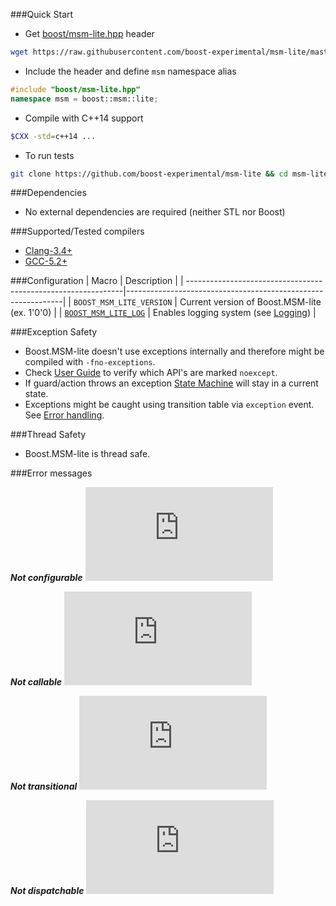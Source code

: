 ###Quick Start

* Get [boost/msm-lite.hpp](https://raw.githubusercontent.com/boost-experimental/msm-lite/master/include/boost/msm-lite.hpp) header
```sh
wget https://raw.githubusercontent.com/boost-experimental/msm-lite/master/include/boost/msm-lite.hpp
```

* Include the header and define `msm` namespace alias
```cpp
#include "boost/msm-lite.hpp"
namespace msm = boost::msm::lite;
```

* Compile with C++14 support
```sh
$CXX -std=c++14 ...
```

* To run tests
```sh
git clone https://github.com/boost-experimental/msm-lite && cd msm-lite && make test
```

###Dependencies

* No external dependencies are required (neither STL nor Boost)

###Supported/Tested compilers

* [Clang-3.4+](https://travis-ci.org/boost-experimental/msm-lite)
* [GCC-5.2+](https://travis-ci.org/boost-experimental/msm-lite)

###Configuration
| Macro                                                         | Description                                                  |
| --------------------------------------------------------------|--------------------------------------------------------------|
| `BOOST_MSM_LITE_VERSION`                                      | Current version of Boost.MSM-lite (ex. 1'0'0)                |
| [`BOOST_MSM_LITE_LOG`](user_guide.md#boost_msm_log-debugging) | Enables logging system  (see [Logging](examples.md#logging)) |

###Exception Safety

* Boost.MSM-lite doesn't use exceptions internally and therefore might be compiled with `-fno-exceptions`.
* Check [User Guide](user_guide.md) to verify which API's are marked `noexcept`.
* If guard/action throws an exception [State Machine](user_guide.md##sm-state-machine) will stay in a current state.
* Exceptions might be caught using transition table via `exception` event. See [Error handling](tutorial.md#8-error-handling).

###Thread Safety

* Boost.MSM-lite is thread safe.

###Error messages

***Not configurable***
![CPP](https://raw.githubusercontent.com/boost-experimental/msm-lite/master/example/errors/not_configurable.cpp)

***Not callable***
![CPP](https://raw.githubusercontent.com/boost-experimental/msm-lite/master/example/errors/not_callable.cpp)

***Not transitional***
![CPP](https://raw.githubusercontent.com/boost-experimental/msm-lite/master/example/errors/not_transitional.cpp)

***Not dispatchable***
![CPP](https://raw.githubusercontent.com/boost-experimental/msm-lite/master/example/errors/not_dispatchable.cpp)

[Boost.MSM-eUML]: http://www.boost.org/doc/libs/1_60_0/libs/msm/doc/HTML/ch03s04.html
[Boost.MSM3-eUML2]: https://htmlpreview.github.io/?https://raw.githubusercontent.com/boostorg/msm/msm3/doc/HTML/ch03s05.html
[Boost.Statechart]: http://www.boost.org/doc/libs/1_60_0/libs/statechart/doc/tutorial.html
